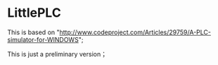 LittlePLC
=========
This is based on "http://www.codeproject.com/Articles/29759/A-PLC-simulator-for-WINDOWS";

This is just a preliminary version；

